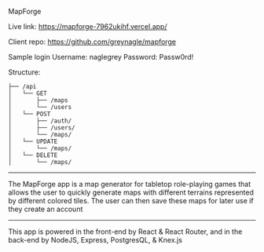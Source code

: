 MapForge

Live link: https://mapforge-7962ukihf.vercel.app/

Client repo: https://github.com/greynagle/mapforge

Sample login
Username: naglegrey
Password: Passw0rd!

Structure:
```.
├── /api
│   └── GET
│       ├── /maps
│       └── /users
│   └── POST
│       ├── /auth/
│       ├── /users/
│       └── /maps/
│   └── UPDATE
│       └── /maps/
│   └── DELETE
│       └── /maps/
```

_______________________________________

The MapForge app is a map generator for tabletop role-playing games that allows the user to quickly generate maps with different terrains represented by different colored tiles. The user can then save these maps for later use if they create an account

_______________________________________

This app is powered in the front-end by React & React Router, and in the back-end by NodeJS, Express, PostgresQL, & Knex.js
